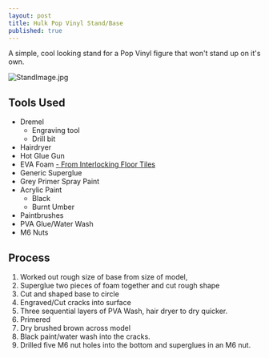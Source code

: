 ```yaml
---
layout: post
title: Hulk Pop Vinyl Stand/Base
published: true
---
```

A simple, cool looking stand for a Pop Vinyl figure that won't stand up on it's own.

![StandImage.jpg]({{site.baseurl}}/_posts/StandImage.jpg)

## Tools Used

- Dremel
	- Engraving tool
    - Drill bit
- Hairdryer
- Hot Glue Gun
- EVA Foam [- From Interlocking Floor Tiles](https://www.ebay.co.uk/itm/Black-Interlocking-Floor-Mats-EVA-Soft-Foam-Non-Slip-Tiles-60cm-x-60cm-x-10mm/272775293201?ssPageName=STRK%3AMEBIDX%3AIT&var=571911726798&_trksid=p2057872.m2749.l2649)
- Generic Superglue
- Grey Primer Spray Paint
- Acrylic Paint
	- Black
    - Burnt Umber
- Paintbrushes
- PVA Glue/Water Wash
- M6 Nuts

## Process
1. Worked out rough size of base from size of model, 
2. Superglue two pieces of foam together and cut rough shape
3. Cut and shaped base to circle
4. Engraved/Cut cracks into surface
5. Three sequential layers of PVA Wash, hair dryer to dry quicker.
6. Primered
7. Dry brushed brown across model
8. Black paint/water wash into the cracks.
8. Drilled five M6 nut holes into the bottom and superglues in an M6 nut.
